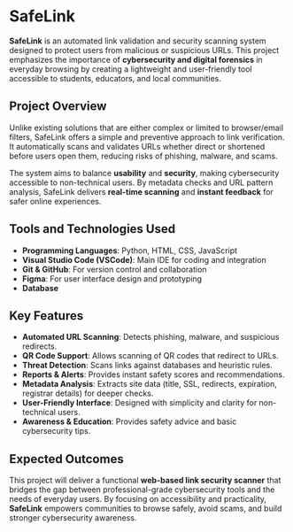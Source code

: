 # SafeLink

**SafeLink** is an automated link validation and security scanning system designed to protect users from malicious or suspicious URLs. This project emphasizes the importance of **cybersecurity and digital forensics** in everyday browsing by creating a lightweight and user-friendly tool accessible to students, educators, and local communities.

## Project Overview

Unlike existing solutions that are either complex or limited to browser/email filters, SafeLink offers a simple and preventive approach to link verification. It automatically scans and validates URLs whether direct or shortened before users open them, reducing risks of phishing, malware, and scams.

The system aims to balance **usability** and **security**, making cybersecurity accessible to non-technical users. By metadata checks and URL pattern analysis, SafeLink delivers **real-time scanning** and **instant feedback** for safer online experiences.

## Tools and Technologies Used

* **Programming Languages**: Python, HTML, CSS, JavaScript
* **Visual Studio Code (VSCode)**: Main IDE for coding and integration
* **Git & GitHub**: For version control and collaboration
* **Figma**: For user interface design and prototyping
* **Database**

## Key Features

* **Automated URL Scanning**: Detects phishing, malware, and suspicious redirects.
* **QR Code Support**: Allows scanning of QR codes that redirect to URLs.
* **Threat Detection**: Scans links against databases and heuristic rules.
* **Reports & Alerts**: Provides instant safety scores and recommendations.
* **Metadata Analysis**: Extracts site data (title, SSL, redirects, expiration, registrar details) for deeper checks.
* **User-Friendly Interface**: Designed with simplicity and clarity for non-technical users.
* **Awareness & Education**: Provides safety advice and basic cybersecurity tips.

## Expected Outcomes

This project will deliver a functional **web-based link security scanner** that bridges the gap between professional-grade cybersecurity tools and the needs of everyday users. By focusing on accessibility and practicality, **SafeLink** empowers communities to browse safely, avoid scams, and build stronger cybersecurity awareness.
